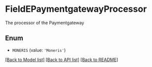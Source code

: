 # FieldEPaymentgatewayProcessor

The processor of the Paymentgateway

## Enum

* `MONERIS` (value: `'Moneris'`)

[[Back to Model list]](../README.md#documentation-for-models) [[Back to API list]](../README.md#documentation-for-api-endpoints) [[Back to README]](../README.md)


